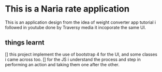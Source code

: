 # This is a Naria rate application

This is an application design from the idea of weight converter app
tutorial i followed in youtube done by Traversy media
it incoporate the same UI. 

## things learnt

[] this project implement the use of bootstrap 4 for the UI, and some classes i came across too.
[] for the JS i understand the process and step in performing an action and taking them one after the other.